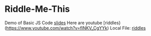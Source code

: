 # Riddle-Me-This
Demo of Basic JS Code
[slides](https://docs.google.com/presentation/d/1e_M32wXUWVlsTtICEZOvcFWkFBkebwB_DX9qNlrhaw0/edit?usp=sharing)
Here are youtube [riddles}(https://www.youtube.com/watch?v=flNKV_CgYYk)
Local File: [riddles](https://drive.google.com/file/d/1C1BzgScJlSj3uwftb9ijreww1tVBaRzk/view?usp=sharing)
